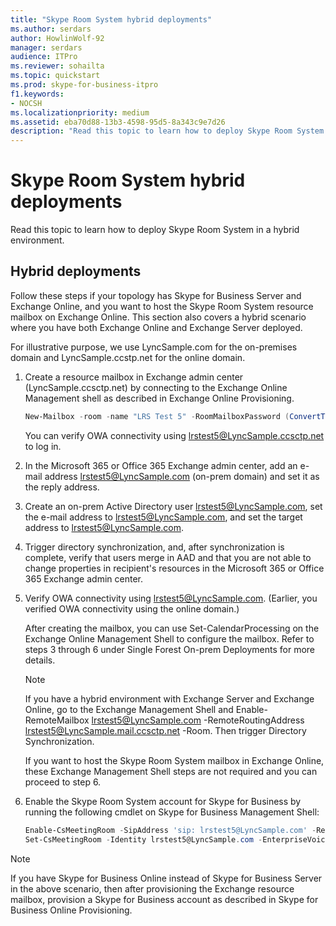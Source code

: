 ```yaml
---
title: "Skype Room System hybrid deployments"
ms.author: serdars
author: HowlinWolf-92
manager: serdars
audience: ITPro
ms.reviewer: sohailta
ms.topic: quickstart
ms.prod: skype-for-business-itpro
f1.keywords:
- NOCSH
ms.localizationpriority: medium
ms.assetid: eba70d88-13b3-4598-95d5-8a343c9e7d26
description: "Read this topic to learn how to deploy Skype Room System in a hybrid environment."
---
```


# Skype Room System hybrid deployments

Read this topic to learn how to deploy Skype Room System in a hybrid environment.
  
## Hybrid deployments

Follow these steps if your topology has Skype for Business Server and Exchange Online, and you want to host the Skype Room System resource mailbox on Exchange Online. This section also covers a hybrid scenario where you have both Exchange Online and Exchange Server deployed.
  
For illustrative purpose, we use LyncSample.com for the on-premises domain and LyncSample.ccstp.net for the online domain.
  
1. Create a resource mailbox in Exchange admin center (LyncSample.ccsctp.net) by connecting to the Exchange Online Management shell as described in Exchange Online Provisioning.
    
   ```powershell
   New-Mailbox -room -name "LRS Test 5" -RoomMailboxPassword (ConvertTo-SecureString <password> -AsPlainText -Force) -EnableRoomMailboxAccount $true 
   ```

    You can verify OWA connectivity using lrstest5@LyncSample.ccsctp.net to log in.
    
2. In the Microsoft 365 or Office 365 Exchange admin center, add an e-mail address lrstest5@LyncSample.com (on-prem domain) and set it as the reply address.
    
3. Create an on-prem Active Directory user lrstest5@LyncSample.com, set the e-mail address to lrstest5@LyncSample.com, and set the target address to lrstest5@LyncSample.com.
    
4. Trigger directory synchronization, and, after synchronization is complete, verify that users merge in AAD and that you are not able to change properties in recipient's resources in the Microsoft 365 or Office 365 Exchange admin center.
    
5. Verify OWA connectivity using lrstest5@LyncSample.com. (Earlier, you verified OWA connectivity using the online domain.)
    
    After creating the mailbox, you can use Set-CalendarProcessing on the Exchange Online Management Shell to configure the mailbox. Refer to steps 3 through 6 under Single Forest On-prem Deployments for more details.
    
   > [!NOTE]
   > If you have a hybrid environment with Exchange Server and Exchange Online, go to the Exchange Management Shell and Enable-RemoteMailbox lrstest5@LyncSample.com -RemoteRoutingAddress lrstest5@LyncSample.mail.ccsctp.net -Room. Then trigger Directory Synchronization. 
  
    If you want to host the Skype Room System mailbox in Exchange Online, these Exchange Management Shell steps are not required and you can proceed to step 6.
    
6. Enable the Skype Room System account for Skype for Business by running the following cmdlet on Skype for Business Management Shell:
    
   ```powershell
   Enable-CsMeetingRoom -SipAddress 'sip: lrstest5@LyncSample.com' -RegistrarPool pool1.child.corp.LyncSample.com -Identity lrstest5@LyncSample.com
   Set-CsMeetingRoom -Identity lrstest5@LyncSample.com -EnterpriseVoiceEnabled $true
   ```

> [!NOTE]
> If you have Skype for Business Online instead of Skype for Business Server in the above scenario, then after provisioning the Exchange resource mailbox, provision a Skype for Business account as described in Skype for Business Online Provisioning. 
  

